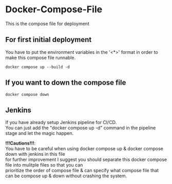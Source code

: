 # __Docker-Compose-File__
This is the compose file for deployment

## For first initial deployment
You have to put the environment variables in the '<*>' format in order to make this compose file runnable.
```
docker compose up --build -d
```

## If you want to down the compose file
```
docker compose down
```

## Jenkins
If you have already setup Jenkins pipeline for CI/CD. <br />
You can just add the "docker compose up -d" command in the pipeline stage and let the magic happen. <br />

**!!!Cautions!!!**: <br />
You have to be careful when using docker compose up & docker compose down with jenkins in this file <br />
for further improvement I suggest you should separate this docker compose file into mulitple files so that you can <br />
prioritize the order of compose file & can specify what compose file that can be compose up & down without crashing the system.
